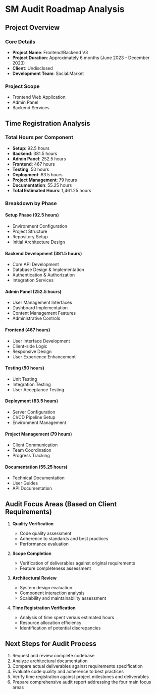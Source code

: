 # SM Audit Roadmap Analysis

## Project Overview

### Core Details
- **Project Name**: Frontend/Backend V3
- **Project Duration**: Approximately 6 months (June 2023 - December 2023)
- **Client**: Undisclosed
- **Development Team**: Social.Market

### Project Scope
- Frontend Web Application
- Admin Panel
- Backend Services

## Time Registration Analysis

### Total Hours per Component
- **Setup**: 92.5 hours
- **Backend**: 381.5 hours
- **Admin Panel**: 252.5 hours
- **Frontend**: 467 hours
- **Testing**: 50 hours
- **Deployment**: 83.5 hours
- **Project Management**: 79 hours
- **Documentation**: 55.25 hours
- **Total Estimated Hours**: 1,461.25 hours

### Breakdown by Phase

#### Setup Phase (92.5 hours)
- Environment Configuration
- Project Structure
- Repository Setup
- Initial Architecture Design

#### Backend Development (381.5 hours)
- Core API Development
- Database Design & Implementation
- Authentication & Authorization
- Integration Services

#### Admin Panel (252.5 hours)
- User Management Interfaces
- Dashboard Implementation
- Content Management Features
- Administrative Controls

#### Frontend (467 hours)
- User Interface Development
- Client-side Logic
- Responsive Design
- User Experience Enhancement

#### Testing (50 hours)
- Unit Testing
- Integration Testing
- User Acceptance Testing

#### Deployment (83.5 hours)
- Server Configuration
- CI/CD Pipeline Setup
- Environment Management

#### Project Management (79 hours)
- Client Communication
- Team Coordination
- Progress Tracking

#### Documentation (55.25 hours)
- Technical Documentation
- User Guides
- API Documentation

## Audit Focus Areas (Based on Client Requirements)

1. **Quality Verification**
   - Code quality assessment
   - Adherence to standards and best practices
   - Performance evaluation

2. **Scope Completion**
   - Verification of deliverables against original requirements
   - Feature completeness assessment

3. **Architectural Review**
   - System design evaluation
   - Component interaction analysis
   - Scalability and maintainability assessment

4. **Time Registration Verification**
   - Analysis of time spent versus estimated hours
   - Resource allocation efficiency
   - Identification of potential discrepancies

## Next Steps for Audit Process

1. Request and review complete codebase
2. Analyze architectural documentation
3. Compare actual deliverables against requirements specification
4. Evaluate code quality and adherence to best practices
5. Verify time registration against project milestones and deliverables
6. Prepare comprehensive audit report addressing the four main focus areas 